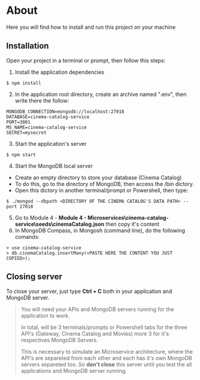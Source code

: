 # About
Here you will find how to install and run this project on your machine

## Installation
Open your project in a terminal or prompt, then follow this steps:

1. Install the application dependencies 
```
$ npm install
```
2. In the application root directory, create an archive named ".env", then write there the follow:
```
MONGODB_CONNECTION=mongodb://localhost:27018
DATABASE=cinema-catalog-service
PORT=3001
MS_NAME=cinema-catalog-service
SECRET=mysecret
```
3. Start the application's server
```    
$ npm start
```
4. Start the MongoDB local server
- Create an empty directory to store your database (Cinema Catalog)
- To do this, go to the directory of MongoDB, then access the /bin dictory.
- Open this dictory in another terminal/prompt or Powershell, then type:
```    
$ ./mongod --dbpath <DIRECTORY OF THE CINEMA CATALOG'S DATA PATH> --port 27018
```
5. Go to Module 4 - **Module 4 - Microservices\cinema-catalog-service\seeds\cinemaCatalog.json** then copy it's content
6. In MongoDB Compass, in Mongosh (command line), do the following comands:
```    
> use cinema-catalog-service
> db.cinemaCatalog.insertMany(<PASTE HERE THE CONTENT YOU JUST COPIED>);
```

## Closing server
To close your server, just type **Ctrl + C** both in your application and MongoDB server.

> You will need your APIs and MongoDB servers running for the application to work. 
> 
> In total, will be 3 terminals/prompts or Powershell tabs for the three API's (Gateway, Cinema Catalog and Movies) more 3 for it's respectives MongoDB Servers.
>
> This is necessary to simulate an Microservice architecture, where the API's are separeted from each other and each has it's own MongoDB servers separeted too.
> So **don't close** this server until you test the all applications and MongoDB server running.
